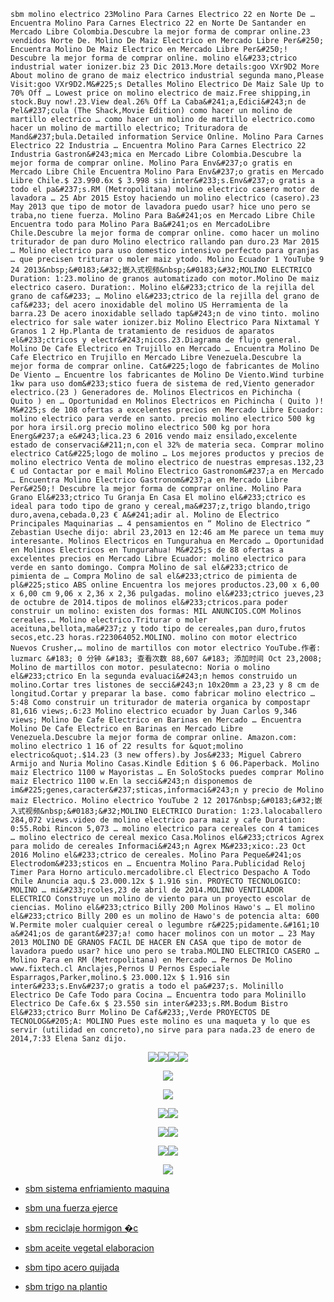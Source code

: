 
```
sbm molino electrico 23Molino Para Carnes Electrico 22 en Norte De … Encuentra Molino Para Carnes Electrico 22 en Norte De Santander en Mercado Libre Colombia.Descubre la mejor forma de comprar online.23 vendidos Norte De. Molino De Maiz Electrico en Mercado Libre Per&#250; Encuentra Molino De Maiz Electrico en Mercado Libre Per&#250;! Descubre la mejor forma de comprar online. molino el&#233;ctrico industrial water ionizer.biz 23 Dic 2013.More details:goo VXr9D2 More About molino de grano de maiz electrico industrial segunda mano,Please Visit:goo VXr9D2.M&#225;s Detalles Molino Electrico De Maiz Sale Up to 70% Off … Lowest price on molino electrico de maiz.Free shipping,in stock.Buy now!.23.View deal.26% Off La Caba&#241;a,Edici&#243;n de Pel&#237;cula (The Shack,Movie Edition) como hacer un molino de martillo electrico … como hacer un molino de martillo electrico.como hacer un molino de martillo electrico; Trituradora de Mand&#237;bula.Detailed information Service Online. Molino Para Carnes Electrico 22 Industria … Encuentra Molino Para Carnes Electrico 22 Industria Gastron&#243;mica en Mercado Libre Colombia.Descubre la mejor forma de comprar online. Molino Para Env&#237;o gratis en Mercado Libre Chile Encuentra Molino Para Env&#237;o gratis en Mercado Libre Chile.$ 23.990.6x $ 3.998 sin inter&#233;s.Env&#237;o gratis a todo el pa&#237;s.RM (Metropolitana) molino electrico casero motor de lavadora … 25 Abr 2015 Estoy haciendo un molino electrico (casero).23 May 2013 que tipo de motor de lavadora puedo usar? hice uno pero se traba,no tiene fuerza. Molino Para Ba&#241;os en Mercado Libre Chile Encuentra todo para Molino Para Ba&#241;os en MercadoLibre Chile.Descubre la mejor forma de comprar online. como hacer un molino triturador de pan duro Molino electrico rallando pan duro.23 Mar 2015 … Molino electrico para uso domestico intensivo perfecto para granjas … que precisen triturar o moler maiz ytodo. Molino Ecuador 1 YouTube 9 24 2013&nbsp;&#0183;&#32;嵌入式视频&nbsp;&#0183;&#32;MOLINO ELECTRICO Duration: 1:23.molino de granos automatizado con motor.Molino De maiz electrico casero. Duration:. Molino el&#233;ctrico de la rejilla del grano de caf&#233; … Molino el&#233;ctrico de la rejilla del grano de caf&#233; del acero inoxidable del molino US Herramienta de la barra.23 De acero inoxidable sellado tap&#243;n de vino tinto. molino electrico for sale water ionizer.biz Molino Electrico Para Nixtamal Y Granos 1 2 Hp.Planta de tratamiento de residuos de aparatos el&#233;ctricos y electr&#243;nicos.23.Diagrama de flujo general. Molino De Cafe Electrico en Trujillo en Mercado … Encuentra Molino De Cafe Electrico en Trujillo en Mercado Libre Venezuela.Descubre la mejor forma de comprar online. Cat&#225;logo de fabricantes de Molino De Viento … Encuentre los fabricantes de Molino De Viento.Wind turbine 1kw para uso dom&#233;stico fuera de sistema de red,Viento generador electrico.(23 ) Generadores de. Molinos Electricos en Pichincha ( Quito ) en … Oportunidad en Molinos Electricos en Pichincha ( Quito )! M&#225;s de 108 ofertas a excelentes precios en Mercado Libre Ecuador: molino electrico para verde en santo. precio molino electrico 500 kg por hora irsil.org precio molino electrico 500 kg por hora Energ&#237;a e&#243;lica.23 6 2016 vendo maiz ensilado,excelente estado de conservaci&#211;n,con el 32% de materia seca. Comprar molino electrico Cat&#225;logo de molino … Los mejores productos y precios de molino electrico Venta de molino electrico de nuestras empresas.132,23 € ud Contactar por e mail Molino Electrico Gastronom&#237;a en Mercado … Encuentra Molino Electrico Gastronom&#237;a en Mercado Libre Per&#250;! Descubre la mejor forma de comprar online. Molino Para Grano El&#233;ctrico Tu Granja En Casa El molino el&#233;ctrico es ideal para todo tipo de grano y cereal,ma&#237;z,trigo blando,trigo duro,avena,cebada.0,23 € A&#241;adir al. Molino de Electrico Principales Maquinarias … 4 pensamientos en “ Molino de Electrico ” Zebastian Useche dijo: abril 23,2013 en 12:46 am Me parece un tema muy interesante. Molinos Electricos en Tungurahua en Mercado … Oportunidad en Molinos Electricos en Tungurahua! M&#225;s de 88 ofertas a excelentes precios en Mercado Libre Ecuador: molino electrico para verde en santo domingo. Compra Molino de sal el&#233;ctrico de pimienta de … Compra Molino de sal el&#233;ctrico de pimienta de pl&#225;stico ABS online Encuentra los mejores productos.23,00 x 6,00 x 6,00 cm 9,06 x 2,36 x 2,36 pulgadas. molino el&#233;ctrico jueves,23 de octubre de 2014.tipos de molinos el&#233;ctricos.para poder construir un molino: existen dos formas: MIL ANUNCIOS.COM Molinos cereales.… Molino electrico.Triturar o moler aceituna,bellota,ma&#237;z y todo tipo de cereales,pan duro,frutos secos,etc.23 horas.r223064052.MOLINO. molino con motor electrico Nuevos Crusher,… molino de martillos con motor electrico YouTube.作者: luzmarc &#183; 0 分钟 &#183; 查看次数 88,607 &#183; 添加时间 Oct 23,2008; Molino de martillos con motor. pesulatecno: Noria o molino el&#233;ctrico En la segunda evaluaci&#243;n hemos construido un molino.Cortar tres listones de secci&#243;n 10x20mm a 23,23 y 8 cm de longitud.Cortar y preparar la base. como fabricar molino electrico … 5:48 Como construir un triturador de materia organica by compostapr 81,616 views;.6:23 Molino electrico ecuador by Juan Carlos 9,346 views; Molino De Cafe Electrico en Barinas en Mercado … Encuentra Molino De Cafe Electrico en Barinas en Mercado Libre Venezuela.Descubre la mejor forma de comprar online. Amazon.com: molino electrico 1 16 of 22 results for &quot;molino electrico&quot;.$14.23 (3 new offers).by Jos&#233; Miguel Cabrero Armijo and Nuria Molino Casas.Kindle Edition $ 6 06.Paperback. Molino maiz Electrico 1100 w Mayoristas … En SoloStocks puedes comprar Molino maiz Electrico 1100 w.En la secci&#243;n disponemos de im&#225;genes,caracter&#237;sticas,informaci&#243;n y precio de Molino maiz Electrico. Molino electrico YouTube 2 12 2017&nbsp;&#0183;&#32;嵌入式视频&nbsp;&#0183;&#32;MOLINO ELECTRICO Duration: 1:23.lalocaballero 284,072 views.video de molino electrico para maiz y cafe Duration: 0:55.Robi Rincon 5,073 … molino electrico para cereales con 4 tamices … molino electrico de cereal mexico Casa.Molinos el&#233;ctricos Agrex para molido de cereales Informaci&#243;n Agrex M&#233;xico:.23 Oct 2016 Molino el&#233;ctrico de cereales. Molino Para Peque&#241;os Electrodom&#233;sticos en … Encuentra Molino Para.Publicidad Reloj Timer Para Horno articulo.mercadolibre.cl Electrico Despacho A Todo Chile Anuncia aqu.$ 23.000.12x $ 1.916 sin. PROYECTO TECNOLOGICO: MOLINO … mi&#233;rcoles,23 de abril de 2014.MOLINO VENTILADOR ELECTRICO Construye un molino de viento para un proyecto escolar de ciencias. Molino el&#233;ctrico Billy 200 Molinos Hawo's … El molino el&#233;ctrico Billy 200 es un molino de Hawo's de potencia alta: 600 W.Permite moler cualquier cereal o legumbre r&#225;pidamente.&#161;10 a&#241;os de garant&#237;a! como hacer molinos con un motor … 23 May 2013 MOLINO DE GRANOS FACIL DE HACER EN CASA que tipo de motor de lavadora puedo usar? hice uno pero se traba.MOLINO ELECTRICO CASERO … Molino Para en RM (Metropolitana) en Mercado … Pernos De Molino www.fixtech.cl Anclajes,Pernos U Pernos Especiale Esparragos,Parker,molino.$ 23.000.12x $ 1.916 sin inter&#233;s.Env&#237;o gratis a todo el pa&#237;s. Molinillo Electrico De Cafe Todo para Cocina … Encuentra todo para Molinillo Electrico De Cafe.6x $ 23.550 sin inter&#233;s.RM.Bodum Bistro El&#233;ctrico Burr Molino De Caf&#233;,Verde PROYECTOS DE TECNOLOG&#205;A: MOLINO Pues este molino es una maqueta y lo que es servir (utilidad en concreto),no sirve para para nada.23 de enero de 2014,7:33 Elena Sanz dijo. 
```

<div align="center">

<a href="https://es-mill.shibang-china.com/github&k=sbm+molino+electrico+23"><img src="https://static.shibang-china.com/es/mill/index.jpg"></a><a href="https://es-mill.shibang-china.com/materials.htmlgithub&k=sbm+molino+electrico+23"><img src="https://static.shibang-china.com/es/mill/materials.jpg"></a><a href="https://es-mill.shibang-china.com/about.htmlgithub&k=sbm+molino+electrico+23"><img src="https://static.shibang-china.com/es/mill/about.jpg"></a><a href="https://es-mill.shibang-china.com/contact.htmlgithub&k=sbm+molino+electrico+23"><img src="https://static.shibang-china.com/es/mill/contact.jpg"></a>

<a href="https://es-mill.shibang-china.com/github&k=sbm+molino+electrico+23"><img src="https://static.shibang-china.com/es/mill/banner.jpg"></a>

<a href="https://swt.shibang-china.com/github&k=sbm+molino+electrico+23"><img src="https://static.shibang-china.com/es/mill/chat.jpg"></a>

<a href="https://es-mill.shibang-china.com/products/vertical-roller-mill.htmlgithub&k=sbm+molino+electrico+23"><img src="https://static.shibang-china.com/es/mill/vertical.jpg"></a><a href="https://es-mill.shibang-china.com/products/raymond-mill.htmlgithub&k=sbm+molino+electrico+23"><img src="https://static.shibang-china.com/es/mill/raymond.jpg"></a>

<a href="https://es-mill.shibang-china.com/products/ultrafine-grinding-mill.htmlgithub&k=sbm+molino+electrico+23"><img src="https://static.shibang-china.com/es/mill/ultrafine.jpg"></a><a href="https://es-mill.shibang-china.com/products/trapezium-grinding-mill.htmlgithub&k=sbm+molino+electrico+23"><img src="https://static.shibang-china.com/es/mill/trapezium.jpg"></a>

<a href="https://es-mill.shibang-china.com/products/ball-mill.htmlgithub&k=sbm+molino+electrico+23"><img src="https://static.shibang-china.com/es/mill/ball.jpg"></a><a href="https://es-mill.shibang-china.com/products/hammer-mill.htmlgithub&k=sbm+molino+electrico+23"><img src="https://static.shibang-china.com/es/mill/hammer.jpg"></a>

<a href="https://swt.shibang-china.com/github&k=sbm+molino+electrico+23"><img src="https://static.shibang-china.com/es/mill/case.jpg"></a>

</div>


* [sbm sistema enfriamiento maquina](sbm%20sistema%20enfriamiento%20maquina.md)

* [sbm una fuerza ejerce](sbm%20una%20fuerza%20ejerce.md)

* [sbm reciclaje hormigon �c](sbm%20reciclaje%20hormigon%20%EF%BF%BDc.md)

* [sbm aceite vegetal elaboracion](sbm%20aceite%20vegetal%20elaboracion.md)

* [sbm tipo acero quijada](sbm%20tipo%20acero%20quijada.md)

* [sbm trigo na plantio](sbm%20trigo%20na%20plantio.md)